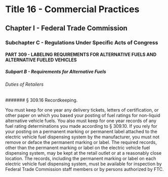 
# Title 16 - Commercial Practices
## Chapter I - Federal Trade Commission
### Subchapter C - Regulations Under Specific Acts of Congress
#### PART 309 - LABELING REQUIREMENTS FOR ALTERNATIVE FUELS AND ALTERNATIVE FUELED VEHICLES
##### Subpart B - Requirements for Alternative Fuels
###### Duties of Retailers
####### § 309.16 Recordkeeping.

You must keep for one year any delivery tickets, letters of certification, or other paper on which you based your posting of fuel ratings for non-liquid alternative vehicle fuels. You also must keep for one year records of any fuel rating determinations you made according to § 309.10. If you rely for your posting on a permanent marking or permanent label attached to the electric vehicle fuel dispensing system by the manufacturer, you must not remove or deface the permanent marking or label. The required records, other than the permanent marking or label on the electric vehicle fuel dispensing system, may be kept at the retail outlet or at a reasonably close location. The records, including the permanent marking or label on each electric vehicle fuel dispensing system, must be available for inspection by Federal Trade Commission staff members or by persons authorized by FTC.
